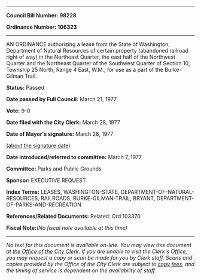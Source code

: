 

********

**Council Bill Number: 98228**
   
**Ordinance Number: 106323**
********

 AN ORDINANCE authorizing a lease from the State of Washington, Department of Natural Resources of certain property (abandoned railroad right of way) in the Northeast Quarter, the east half of the Northwest Quarter and the Northeast Quarter of the Southwest Quarter of Section 10, Township 25 North, Range 4 East, W.M., for use as a part of the Burke-Gilman Trail.

**Status:** Passed
   
**Date passed by Full Council:** March 21, 1977
   
**Vote:** 9-0
   
**Date filed with the City Clerk:** March 28, 1977
   
**Date of Mayor's signature:** March 28, 1977
   
[(about the signature date)](/~public/approvaldate.htm)
   
   
   
**Date introduced/referred to committee:** March 7, 1977
   
**Committee:** Parks and Public Grounds
   
**Sponsor:** EXECUTIVE REQUEST
   
   
**Index Terms:** LEASES, WASHINGTON-STATE, DEPARTMENT-OF-NATURAL-RESOURCES, RAILROADS, BURKE-GILMAN-TRAIL, BRYANT, DEPARTMENT-OF-PARKS-AND-RECREATION

**References/Related Documents:** Related: Ord 103370

**Fiscal Note:**_(No fiscal note available at this time)_
********

_No text for this document is available on-line. You may view this document at [the Office of the City Clerk](http://www.seattle.gov/leg/clerk/contactUs.htm). If you are unable to visit the Clerk's Office, you may request a copy or scan be made for you by Clerk staff. Scans and copies provided by the Office of the City Clerk are subject to [copy fees](http://clerk.seattle.gov/~public/clerkfees.htm), and the timing of service is dependent on the availability of staff._

